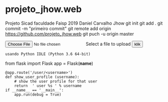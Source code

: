 # projeto_jhow.web
Projeto Sicad faculdade Faisp 2019  Daniel Carvalho Jhow
git init
git add .
git commit -m "primeiro commit"
git remote add origin https://github.com/projeto_jhow.web
git puch -u origin master






<from action="/upload">
    <input type="file" name="fileupload" value="fileupload"id
    <label type for="fileupload"> Select a file to upload</label>
    <input type="submit" value="klik">
    
    usando Python IDLE (Python 3.6 64-bit)
    
from flask import Flask
app = Flask(__name__)

    @app.route('/user/<username>')
    def show_user_profile (username):
        # show the user profile for that user
        return  ' user %s ' % username
    if __name__ == '__main__':
        app.run(debug = True)
